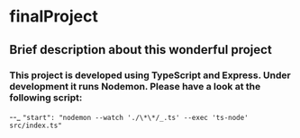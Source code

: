 # finalProject

## Brief description about this wonderful project

### This project is developed using TypeScript and Express. Under development it runs Nodemon. Please have a look at the following script:

--_ ```"start": "nodemon --watch './\*\*/_.ts' --exec 'ts-node' src/index.ts"```
